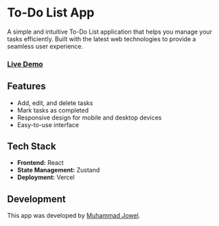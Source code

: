 # To-Do List App

A simple and intuitive To-Do List application that helps you manage your tasks efficiently. Built with the latest web technologies to provide a seamless user experience.

### [Live Demo](https://to-do-app-livid-theta.vercel.app/)

## Features

- Add, edit, and delete tasks
- Mark tasks as completed
- Responsive design for mobile and desktop devices
- Easy-to-use interface

## Tech Stack

- **Frontend:** React
- **State Management:** Zustand
- **Deployment:** Vercel

## Development

This app was developed by [Muhammad Jowel](https://github.com/muhammad-jowel).
